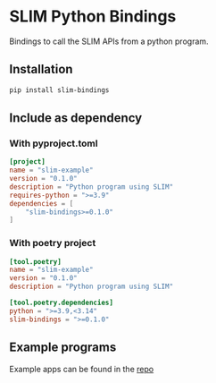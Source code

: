 # SLIM Python Bindings

Bindings to call the SLIM APIs from a python program.

## Installation

```bash
pip install slim-bindings
```

## Include as dependency

### With pyproject.toml

```toml
[project]
name = "slim-example"
version = "0.1.0"
description = "Python program using SLIM"
requires-python = ">=3.9"
dependencies = [
    "slim-bindings>=0.1.0"
]
```

### With poetry project

```toml
[tool.poetry]
name = "slim-example"
version = "0.1.0"
description = "Python program using SLIM"

[tool.poetry.dependencies]
python = ">=3.9,<3.14"
slim-bindings = ">=0.1.0"
```

## Example programs

Example apps can be found in the [repo](https://github.com/agntcy/slim/tree/main/data-plane/python/examples/src/slim_bindings_examples)
